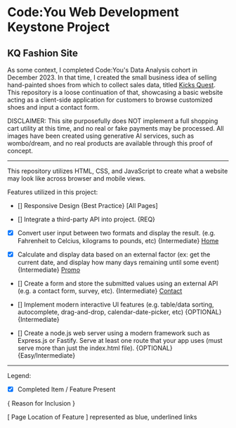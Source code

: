 # Code:You Web Development Keystone Project

## KQ Fashion Site

As some context, I completed Code:You's Data Analysis cohort in December 2023. In that time, I created the small business idea of selling hand-painted shoes from which to collect sales data, titled [Kicks Quest](https://github.com/JodieMullins/KicksQuest). 
This repository is a loose continuation of that, showcasing a basic website acting as a client-side application for customers to browse customized shoes and input a contact form. 

DISCLAIMER: This site purposefully does NOT implement a full shopping cart utility at this time, and no real or fake payments may be processed. All images have been created using generative AI services, such as wombo/dream, and no real products are available through this proof of concept.

------------------------------------------------------------------------------------

This repository utilizes HTML, CSS, and JavaScript to create what a website may look like across browser and mobile views. 

Features utilized in this project: 

- [] Responsive Design {Best Practice} [All Pages]

- [] Integrate a third-party API into project. {REQ}

- [x] Convert user input between two formats and display the result. (e.g. Fahrenheit to Celcius, kilograms to pounds, etc) {Intermediate} [Home](http://127.0.0.1:3000/index.html)

- [x] Calculate and display data based on an external factor (ex: get the current date, and display how many days remaining until some event) {Intermediate} [Promo](http://127.0.0.1:3000/promo.html)

- [] Create a form and store the submitted values using an external API (e.g. a contact form, survey, etc). {Intermediate} [Contact](http://127.0.0.1:3000/contact.html)

- [] Implement modern interactive UI features (e.g. table/data sorting, autocomplete, drag-and-drop, calendar-date-picker, etc) {OPTIONAL} {Intermediate} 

- [] Create a node.js web server using a modern framework such as Express.js or Fastify.  Serve at least one route that your app uses (must serve more than just the index.html file). {OPTIONAL} {Easy/Intermediate}

-----------------------

Legend: 

- [x] Completed Item / Feature Present

{ Reason for Inclusion }

[  Page Location of Feature ] represented as blue, underlined links
